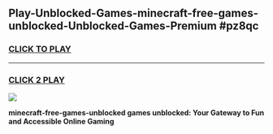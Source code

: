 
## Play-Unblocked-Games-minecraft-free-games-unblocked-Unblocked-Games-Premium #pz8qc
<h3>
<a href="https://premium.freeplayer.one?title=minecraft-free-games-unblocked&ref=12M">CLICK TO PLAY</a></h3>
<hr>

<h3>
<a href="https://premium.freeplayer.one?title=minecraft-free-games-unblocked&ref=12M">CLICK 2 PLAY</a>
  
</h3>

<a href="https://premium.freeplayer.one?title=minecraft-free-games-unblocked&ref=12M"><img src="https://clearcache.store/games.png"></a>


**minecraft-free-games-unblocked games unblocked: Your Gateway to Fun and Accessible Online Gaming**
